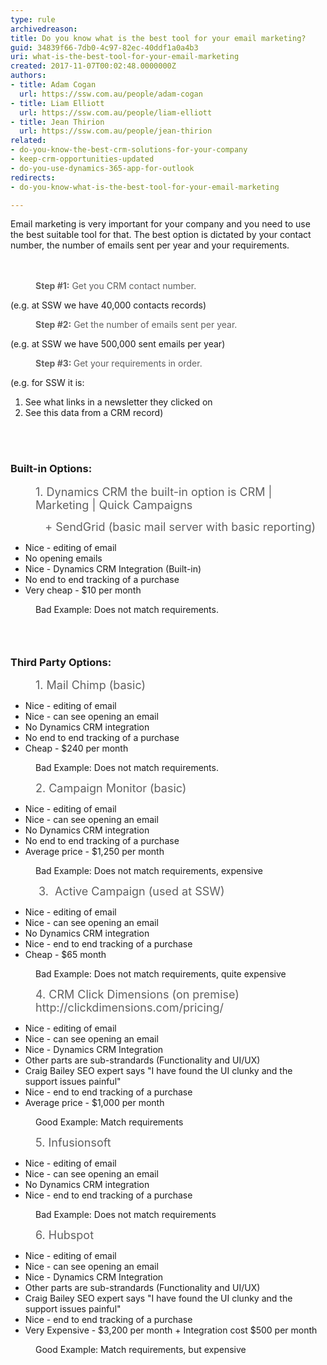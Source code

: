 ```yaml
---
type: rule
archivedreason: 
title: Do you know what is the best tool for your email marketing?
guid: 34839f66-7db0-4c97-82ec-40ddf1a0a4b3
uri: what-is-the-best-tool-for-your-email-marketing
created: 2017-11-07T00:02:48.0000000Z
authors:
- title: Adam Cogan
  url: https://ssw.com.au/people/adam-cogan
- title: Liam Elliott
  url: https://ssw.com.au/people/liam-elliott
- title: Jean Thirion
  url: https://ssw.com.au/people/jean-thirion
related:
- do-you-know-the-best-crm-solutions-for-your-company
- keep-crm-opportunities-updated
- do-you-use-dynamics-365-app-for-outlook
redirects:
- do-you-know-what-is-the-best-tool-for-your-email-marketing

---
```



​Email marketing is very important for your company and you need to use the best suitable tool for that. The best option is dictated by your contact number, the number of emails sent per year&#160;and your requirements.<br>
<br><excerpt class='endintro'></excerpt><br>
<blockquote style="margin&#58;0px 0px 0px 40px;border&#58;none;padding&#58;0px;"><p><strong>Step #1&#58;</strong> Get you CRM contact number.&#160;</p></blockquote><p>(e.g. at SSW&#160;we have 40,000 contacts records)<br></p><blockquote style="margin&#58;0px 0px 0px 40px;border&#58;none;padding&#58;0px;"><p><strong>Step&#160;#2&#58;</strong> Get the number of emails sent per year.&#160;</p></blockquote><p>(e.g. at SSW we have 500,000&#160;​​sent emails per year)<br></p><blockquote style="margin&#58;0px 0px 0px 40px;border&#58;none;padding&#58;0px;"><p><strong>Step #3&#58;&#160;</strong>Get your requirements in order.&#160;&#160;</p></blockquote><p>(e.g. for SSW it is&#58;<br></p><p></p><ol><li>See what links in a newsletter they clicked on​<br></li><li>See this data from a CRM record)<br></li></ol><div><br></div><div><br></div><h3 class="ssw15-rteElement-H3">Built-in Options&#58;​​​<br></h3><blockquote style="margin&#58;0px 0px 0px 40px;border&#58;none;padding&#58;0px;"><p class="ssw15-rteElement-P"><span style="font-size&#58;18px;">​​​​​​1. Dynamics ​​CRM the built​​​​​-in optio​​n is CRM | Marketing | Quick Campaigns​​​​​&#160;​</span></p><p class="ssw15-rteElement-P"><span style="font-size&#58;18px;">&#160; &#160;​+ SendGrid (basic mail server with basic reporting)</span></p></blockquote><ul><li>​​Nice - ​editing o<span style="background-color&#58;initial;">f em</span><span style="background-color&#58;initial;">ail</span><br></li><li>​No opening emails<br></li><li>Nice -&#160;Dynamics&#160;CRM Integration (Built-in)<br></li><li>No end to end tracking of a purchase<br></li><li>Very cheap - $10 per month<br></li></ul><dd class="ssw15-rteElement-FigureBad">​​​​Bad Example&#58;&#160;​Does not match requirements.​<br></dd><p></p><h3 class="ssw15-rteElement-H3"><br></h3><h3 class="ssw15-rteElement-H3">Third Party Options&#58;​​​<br></h3><blockquote style="margin&#58;0px 0px 0px 40px;border&#58;none;padding&#58;0px;"><p><span style="font-size&#58;18px;">1.&#160;Mail Chimp (basic)​</span><br></p></blockquote><ul><li>Nice - editing of email<br></li><li>Nice - can see opening an email<br></li><li>No&#160;Dynamics CRM&#160;integration<br></li><li>No end to end tracking of a purchase<br></li><li>Cheap - $240 per month<br></li></ul><dd class="ssw15-rteElement-FigureBad">​​​​​​​Bad Example&#58;&#160;​Does not match requirements.​<br></dd><blockquote style="margin&#58;0px 0px 0px 40px;border&#58;none;padding&#58;0px;"><p><span style="font-size&#58;18px;">2.​&#160;Campaign Monitor (basic)​</span><br></p></blockquote><p></p><ul><li>Nice - editing of email<br></li><li>Nice - can see opening an email<br></li><li>No Dynamics&#160;CRM integration<br></li><li>No end to end tracking of a purchase​<br></li><li>Average price&#160;-&#160;$1,250 per month​<br></li></ul><dd class="ssw15-rteElement-FigureBad">Bad Example&#58; Does not match requirements, expensive​​​<br></dd><p></p><blockquote style="margin&#58;0px 0px 0px 40px;border&#58;none;padding&#58;0px;"><p><span style="font-size&#58;18px;">&#160;</span><span style="font-size&#58;18px;">3​.&#160; Active Campaign (used at SSW)</span></p></blockquote><p></p><ul><li>Nice - editing of email<br></li><li>Nice - can see opening an email<br></li><li>No Dynamics&#160;CRM integration<br></li><li>Nice -&#160;end to end tracking of a purchase<br></li><li>Cheap - $65 month<br></li></ul><dd class="ssw15-rteElement-FigureBad">Bad Example&#58; Does not match requirements, quite expensive​​<br></dd><p></p><blockquote style="margin&#58;0px 0px 0px 40px;border&#58;none;padding&#58;0px;"><p><span style="font-size&#58;18px;">4. CRM Click Dimensions (on premise)&#160; http&#58;//clickdimensions.com/pricing/</span><br></p></blockquote><ul><li>Nice - editing of email<br></li><li>Nice - can see opening an email<br></li><li>​Nice - Dynamics CRM Integration<br></li><li>Other parts are sub-strandards (Functionality and UI/UX)<br></li><li>Craig Bailey SEO expert says &quot;I have found the UI clunky and the support issues painful&quot;<br></li><li>Nice -&#160;end to end tracking of a purchase<br></li><li>Average price&#160;- $1,000 per month<br></li></ul><dd class="ssw15-rteElement-FigureGood">Good Example&#58; Match requirements​​​<br></dd><blockquote style="margin&#58;0px 0px 0px 40px;border&#58;none;padding&#58;0px;"><p><span style="font-size&#58;18px;">5.&#160;Infusionsoft</span><br></p></blockquote><ul><li>Nice - editing of email<br></li><li>Nice - can see opening an email<br></li><li>No&#160;Dynamics ​CRM integration<br></li><li>Nice -&#160;end to end tracking of a purchase​<br></li></ul><p></p><dd class="ssw15-rteElement-FigureBad">​​​​​Bad Example&#58; Does not match requirem​ents<br></dd><p></p><blockquote style="margin&#58;0px 0px 0px 40px;border&#58;none;padding&#58;0px;"></blockquote><blockquote style="margin&#58;0px 0px 0px 40px;border&#58;none;padding&#58;0px;"></blockquote><blockquote style="margin&#58;0px 0px 0px 40px;border&#58;none;padding&#58;0px;"><p><span style="font-size&#58;18px;">6.&#160;Hubspot</span><br></p></blockquote><ul><li>Nice - editing of email<br></li><li>Nice - can see opening an email<br></li><li>​Nice - Dynamics CRM Integration<br></li><li>​Other parts are sub-strandards (Functionality and UI/UX)<br></li><li>Craig Bailey SEO expert says &quot;I have found the UI clunky and the support issues painful&quot;<br></li><li>Nice -&#160;end to end tracking of a purchase<br></li><li>Very&#160;Expensive - $3,200 per month + Integration cost $500 per month<br></li></ul><dd class="ssw15-rteElement-FigureGood">Good Example&#58; Match requirements, but expensive​​<br></dd>


